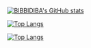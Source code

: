 [![BIBBIDIBA's GitHub stats](https://github-readme-stats.vercel.app/api?username=BIBBIDIBA&count_private=true&show_icons=true)]()

[![Top Langs](https://github-readme-stats.vercel.app/api/top-langs/?username=BIBBIDIBA)]()

[![Top Langs](https://github-profile-trophy.vercel.app/?username=BIBBIDIBA&theme=dracula&no-frame=false&no-bg=false&margin-w=4)]()
